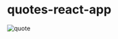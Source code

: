 # quotes-react-app

![quote](https://user-images.githubusercontent.com/68078474/160724632-b91280eb-7df4-4b36-af89-2c4c05a516c1.png)
